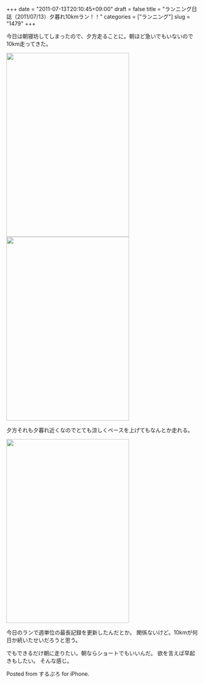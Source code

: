 +++
date = "2011-07-13T20:10:45+09:00"
draft = false
title = "ランニング日誌（2011/07/13）夕暮れ10kmラン！！"
categories = ["ランニング"]
slug = "1479"
+++

今日は朝寝坊してしまったので、夕方走ることに。朝ほど急いでもいないので10km走ってきた。

<!--more-->

<img src="http://knk-n.com.s3-website-ap-northeast-1.amazonaws.com/images/2011/07/slooProImg_20110713195952.png" alt="" width="320" height="480" class="slooProImg" />

<img alt="" src="http://knk-n.com.s3-website-ap-northeast-1.amazonaws.com/images/2011/07/slooProImg_20110713200146.png" width="320" height="480" class="slooProImg" />

夕方それも夕暮れ近くなのでとても涼しくペースを上げてもなんとか走れる。


<img alt="" src="http://knk-n.com.s3-website-ap-northeast-1.amazonaws.com/images/2011/07/slooProImg_20110713200518.png" width="320" height="480" class="slooProImg" />

今日のランで週単位の最長記録を更新したんだとか。
関係ないけど。10kmが何日か続いたせいだろうと思う。

でもできるだけ朝に走りたい。朝ならショートでもいいんだ。
欲を言えば早起きもしたい。
そんな感じ。

Posted from するぷろ for iPhone.

